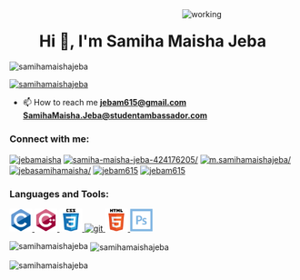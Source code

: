 <img align="right" alt="working" width="200" src="https://media.tenor.com/images/7db4eaa3e47272c8e58ee018fc390b7d/tenor.gif">
<h1 align="center">Hi 👋, I'm Samiha Maisha Jeba</h1>
<p align="left"> <img src="https://komarev.com/ghpvc/?username=samihamaishajeba&label=Profile%20views&color=0e75b6&style=flat" alt="samihamaishajeba"  /> </p>

<p align="left"> <a href="https://github.com/ryo-ma/github-profile-trophy"><img src="https://github-profile-trophy.vercel.app/?username=samihamaishajeba" alt="samihamaishajeba" /></a> </p>

- 📫 How to reach me **jebam615@gmail.com SamihaMaisha.Jeba@studentambassador.com**

<h3 align="left">Connect with me:</h3>
<p align="left">
<a href="https://twitter.com/jebamaisha" target="blank"><img align="center" src="https://raw.githubusercontent.com/rahuldkjain/github-profile-readme-generator/master/src/images/icons/Social/twitter.svg" alt="jebamaisha" height="30" width="40" /></a>
<a href="https://linkedin.com/in/samiha-maisha-jeba-424176205/" target="blank"><img align="center" src="https://raw.githubusercontent.com/rahuldkjain/github-profile-readme-generator/master/src/images/icons/Social/linked-in-alt.svg" alt="samiha-maisha-jeba-424176205/" height="30" width="40" /></a>
<a href="https://fb.com/m.samihamaishajeba/" target="blank"><img align="center" src="https://raw.githubusercontent.com/rahuldkjain/github-profile-readme-generator/master/src/images/icons/Social/facebook.svg" alt="m.samihamaishajeba/" height="30" width="40" /></a>
<a href="https://instagram.com/jebasamihamaisha/" target="blank"><img align="center" src="https://raw.githubusercontent.com/rahuldkjain/github-profile-readme-generator/master/src/images/icons/Social/instagram.svg" alt="jebasamihamaisha/" height="30" width="40" /></a>
<a href="https://www.hackerrank.com/jebam615" target="blank"><img align="center" src="https://raw.githubusercontent.com/rahuldkjain/github-profile-readme-generator/master/src/images/icons/Social/hackerrank.svg" alt="jebam615" height="30" width="40" /></a>
<a href="https://codeforces.com/profile/jebam615" target="blank"><img align="center" src="https://cdn.jsdelivr.net/npm/simple-icons@3.0.1/icons/codeforces.svg" alt="jebam615" height="30" width="40" /></a>
</p>

<h3 align="left">Languages and Tools:</h3>
<p align="left"> <a href="https://www.cprogramming.com/" target="_blank"> <img src="https://raw.githubusercontent.com/devicons/devicon/master/icons/c/c-original.svg" alt="c" width="40" height="40"/> </a> <a href="https://www.w3schools.com/cpp/" target="_blank"> <img src="https://raw.githubusercontent.com/devicons/devicon/master/icons/cplusplus/cplusplus-original.svg" alt="cplusplus" width="40" height="40"/> </a> <a href="https://www.w3schools.com/css/" target="_blank"> <img src="https://raw.githubusercontent.com/devicons/devicon/master/icons/css3/css3-original-wordmark.svg" alt="css3" width="40" height="40"/> </a> <a href="https://git-scm.com/" target="_blank"> <img src="https://www.vectorlogo.zone/logos/git-scm/git-scm-icon.svg" alt="git" width="40" height="40"/> </a> <a href="https://www.w3.org/html/" target="_blank"> <img src="https://raw.githubusercontent.com/devicons/devicon/master/icons/html5/html5-original-wordmark.svg" alt="html5" width="40" height="40"/> </a> <a href="https://www.photoshop.com/en" target="_blank"> <img src="https://raw.githubusercontent.com/devicons/devicon/master/icons/photoshop/photoshop-line.svg" alt="photoshop" width="40" height="40"/> </a> </p>

<p><img align="left" src="https://github-readme-stats.vercel.app/api/top-langs?username=samihamaishajeba&show_icons=true&locale=en&layout=compact" alt="samihamaishajeba" /></p>

<p>&nbsp;<img align="center" src="https://github-readme-stats.vercel.app/api?username=samihamaishajeba&show_icons=true&locale=en" alt="samihamaishajeba" /></p>

<p><img align="center" src="https://github-readme-streak-stats.herokuapp.com/?user=samihamaishajeba&" alt="samihamaishajeba" /></p>
